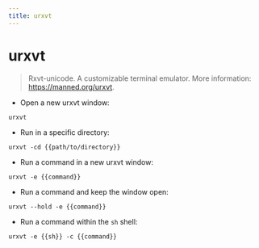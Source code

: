 ```yaml
---
title: urxvt
---
```

# urxvt

> Rxvt-unicode.
> A customizable terminal emulator.
> More information: <https://manned.org/urxvt>.

- Open a new urxvt window:

`urxvt`

- Run in a specific directory:

`urxvt -cd {{path/to/directory}}`

- Run a command in a new urxvt window:

`urxvt -e {{command}}`

- Run a command and keep the window open:

`urxvt --hold -e {{command}}`

- Run a command within the `sh` shell:

`urxvt -e {{sh}} -c {{command}}`
